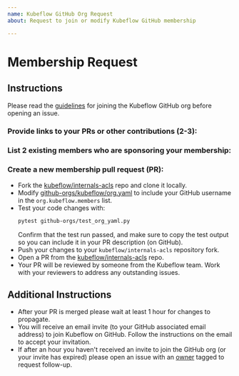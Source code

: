 ```yaml
---
name: Kubeflow GitHub Org Request
about: Request to join or modify Kubeflow GitHub membership

---
```


# Membership Request

## Instructions
Please read the [guidelines](https://www.kubeflow.org/docs/about/contributing/#joining-the-community) for joining the Kubeflow GitHub org before opening an issue.

### Provide links to your PRs or other contributions (2-3):

### List 2 existing members who are sponsoring your membership:

### Create a new membership pull request (PR):
- Fork the [kubeflow/internals-acls](https://github.com/kubeflow/internal-acls/) repo and clone it locally.
- Modify [github-orgs/kubeflow/org.yaml](github-orgs/kubeflow/org.yaml) to include your GitHub username in the `org.kubeflow.members` list.
- Test your code changes with:
    ```bash
    pytest github-orgs/test_org_yaml.py
    ```
    Confirm that the test run passed, and make sure to copy the test output so you can include it in your PR description (on GitHub).
- Push your changes to your `kubeflow/internals-acls` repository fork.
- Open a PR from the [kubeflow/internals-acls](https://github.com/kubeflow/internal-acls/) repo.
- Your PR will be reviewed by someone from the Kubeflow team. Work with your reviewers to address any outstanding issues.

## Additional Instructions
- After your PR is merged please wait at least 1 hour for changes to propagate.
- You will receive an email invite (to your GitHub associated email address) to join Kubeflow on GitHub. Follow the instructions on the email to accept your invitation.
- If after an hour you haven't received an invite to join the GitHub org (or your invite has expired) please open an issue with an [owner](https://github.com/kubeflow/internal-acls/blob/master/OWNERS) tagged to request follow-up.
